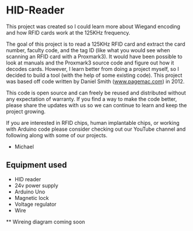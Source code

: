 # HID-Reader

This project was created so I could learn more about Wiegand encoding and how RFID cards work at the 125KHz frequency. 

The goal of this project is to read a 125KHz RFID card and extract the card number, faculty code, and the tag ID (like what you would see when scanning an RFID card with a Proxmark3). It would have been possible to look at manuals and the Proxmark3 source code and figure out how it decodes cards. However, I learn better from doing a project myself, so I decided to build a tool (with the help of some existing code). This project was based off code written by Daniel Smith (www.pagemac.com) in 2012.

This code is open source and can freely be reused and distributed without any expectation of warranty. If you find a way to make the code better, please share the updates with us so we can continue to learn and keep the project growing.

If you are interested in RFID chips, human implantable chips, or working with Arduino code please consider checking out our YouTube channel and following along with some of our projects.

- Michael


Equipment used
---------------
- HID reader
- 24v power supply
- Arduino Uno
- Magnetic lock
- Voltage regulator
- Wire

** Wireing diagram coming soon
